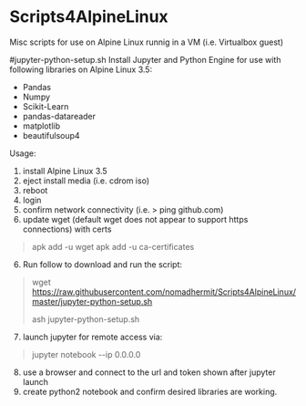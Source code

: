 # Scripts4AlpineLinux
Misc scripts for use on Alpine Linux runnig in a VM (i.e. Virtualbox guest)

#jupyter-python-setup.sh
 Install Jupyter and Python Engine for use with following libraries on Alpine Linux 3.5:
 - Pandas
 - Numpy
 - Scikit-Learn
 - pandas-datareader
 - matplotlib
 - beautifulsoup4

 Usage:

  1. install Alpine Linux 3.5
  2. eject install media (i.e. cdrom iso)
  3. reboot
  4. login
  5. confirm network connectivity (i.e. > ping github.com)
  6. update wget (default wget does not appear to support https connections) with certs
  >   apk add -u wget
  >   apk add -u ca-certificates

  6. Run follow to download and run the script:
  >   wget https://raw.githubusercontent.com/nomadhermit/Scripts4AlpineLinux/master/jupyter-python-setup.sh
  >   
  >   ash jupyter-python-setup.sh

  7. launch jupyter for remote access via:
  >   jupyter notebook --ip 0.0.0.0

  8. use a browser and connect to the url and token shown after jupyter launch
  9. create python2 notebook and confirm desired libraries are working.
